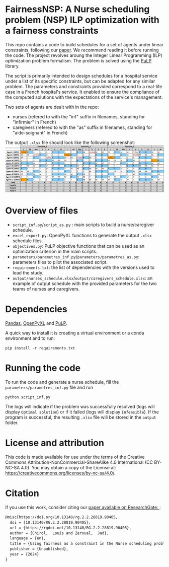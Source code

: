 # FairnessNSP: A Nurse scheduling problem (NSP) ILP optimization with a fairness constraints
This repo contains a code to build schedules for a set of agents under linear constraints, following our [paper](http://dx.doi.org/10.13140/RG.2.2.28819.90405). We recommend reading it before running the code.
The project revolves aroung the Integer Linear Programming (ILP) optimization problem formalism.
The problem is solved using the [PuLP](https://pypi.org/project/PuLP/) library.

The script is primarily intended to design schedules for a hospital service under a list of its specific constraints, but can be adapted for any similar problem.
The parameters and constraints provided correspond to a real-life case in a French hospital's service.
It enabled to ensure the compliance of the computed solutions with the expectations of the service's management.

Two sets of agents are dealt with in the repo:
- nurses (refered to with the "inf" suffix in filenames, standing for "infirmier" in French)
- caregivers (refered to with the "as" suffix in filenames, standing for "aide-soignant" in French)

The output `.xlsx` file should look like the following screenshot:
<img src="imgs/schedule_screen_example.png">


# Overview of files
- `script_inf.py`/`script_as.py` : main scripts to build a nurse/caregiver schedule.
- `excel_export.py`: OpenPyXL functions to generate the output `.xlsx` schedule files.
- `objectives.py`: PuLP objective functions that can be used as an optimization criterion in the main scripts.
- `parameters/parametres_inf.py`/`parameters/parametres_as.py`: parameters files to pilot the associated script.
- `requirements.txt`: the list of dependencies with the versions used to lead the study.
- `output/nurses_schedule.xlsx`/`output/caregivers_schedule.xlsx`: an example of output schedule with the provided parameters for the two teams of nurses and caregivers.

# Dependencies
[Pandas](https://pandas.pydata.org/), [OpenPyXL](https://openpyxl.readthedocs.io/en/stable/) and [PuLP](https://pypi.org/project/PuLP/).

A quick way to install it is creating a virtual environment or a conda environment and to run:
```
pip install -r requirements.txt
```

# Running the code
To run the code and generate a nurse schedule, fill the `parameters/parametres_inf.py` file and run
```
python script_inf.py
```
The logs will indicate if the problem was successfully resolved (logs will display `Optimal solution`) or if it failed (logs will display `Infeasible`).
If the program is successful, the resulting `.xlsx` file will be stored in the `output` folder.


# License and attribution
This code is made available for use under the terms of the Creative Commons Attribution-NonCommercial-ShareAlike 4.0 International (CC BY-NC-SA 4.0). You may obtain a copy of the License at: https://creativecommons.org/licenses/by-nc-sa/4.0/.


# Citation
If you use this work, consider citing our [paper available on ResearchGate: ](http://dx.doi.org/10.13140/RG.2.2.28819.90405):

```latex
@misc{https://doi.org/10.13140/rg.2.2.28819.90405,
  doi = {10.13140/RG.2.2.28819.90405},
  url = {https://rgdoi.net/10.13140/RG.2.2.28819.90405},
  author = {Chirol,  Louis and Zeroual,  Jad},
  language = {en},
  title = {Using fairness as a constraint in the Nurse scheduling problem (NSP): the case of a French hospital},
  publisher = {Unpublished},
  year = {2024}
}
```

